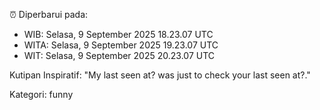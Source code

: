 ⏰ Diperbarui pada:
- WIB: Selasa, 9 September 2025 18.23.07 UTC
- WITA: Selasa, 9 September 2025 19.23.07 UTC
- WIT: Selasa, 9 September 2025 20.23.07 UTC

Kutipan Inspiratif:
"My last seen at? was just to check your last seen at?."


Kategori: funny

